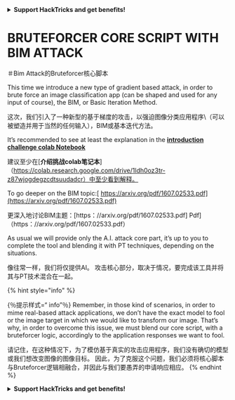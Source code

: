 

<details>

<summary><strong>Support HackTricks and get benefits!</strong></summary>

<summary> <strong>支持hacktricks并获得好处！</strong> </summary>

- Do you work in a **cybersecurity company**? Do you want to see your **company advertised in HackTricks**? or do you want to have access to the **latest version of the PEASS or download HackTricks in PDF**? Check the [**SUBSCRIPTION PLANS**](https://github.com/sponsors/carlospolop)!

 - 您在**网络安全公司**工作吗？ 您是否想看到您的**公司在hacktricks **中刊登广告？ 还是您想访问**最新版本的豌豆或在pdf **中下载hacktricks？ 检查[**订阅计划**]（https://github.com/sponsors/carlospolop）！

- Discover [**The PEASS Family**](https://opensea.io/collection/the-peass-family), our collection of exclusive [**NFTs**](https://opensea.io/collection/the-peass-family)

 - 发现[**豌豆家庭**]（https://opensea.io/collection/the-peass-family），我们的独家[** nfts **]（https://opensea.io/collection） /家庭家庭）

- Get the [**official PEASS & HackTricks swag**](https://peass.creator-spring.com)

 - 获取[**官方豌豆和hacktricks赃物**]（https://peass.creator-spring.com）

- **Join the** [**💬**](https://emojipedia.org/speech-balloon/) [**Discord group**](https://discord.gg/hRep4RUj7f) or the [**telegram group**](https://t.me/peass) or **follow** me on **Twitter** [**🐦**](https://github.com/carlospolop/hacktricks/tree/7af18b62b3bdc423e11444677a6a73d4043511e9/\[https:/emojipedia.org/bird/README.md)[**@carlospolopm**](https://twitter.com/carlospolopm)**.**

 -  **加入** [**💬**]（https://emojipedia.org/speech-balloon/）[** discord group **]（https://discord.gg/hrep4ruj7f）或[ **电报组**]（https://t.me/peass）或**在** Twitter ** [**🐦**]（https://github.com/carloppolop/hacktrickss on ** twitter **） /ree/7af18b62b3bdc423e114444444677a6a73d4043511e9/ \ [https:/emojipedia.org/bird/bird/readme.md）eardme.md）eghterme.md）eghterme.md）eghterme.md）eghtemplopmbyth

- **Share your hacking tricks by submitting PRs to the** [**hacktricks github repo**](https://github.com/carlospolop/hacktricks)**.**

 -  **通过将PRS提交给** [** hacktricks github repo **]（https://github.com/carloppolop/hacktricks）**。

</details>


# BRUTEFORCER CORE SCRIPT WITH BIM ATTACK

＃Bim Attack的Bruteforcer核心脚本

This time we introduce a new type of gradient based attack, in order to brute force an image classification app \(can be shaped and used for any input of course\), the BIM, or Basic Iteration Method.

这次，我们引入了一种新型的基于梯度的攻击，以强迫图像分类应用程序\（可以被塑造并用于当然的任何输入），BIM或基本迭代方法。

It’s recommended to see at least the explanation in the [**introduction challenge colab Notebook**](https://colab.research.google.com/drive/1lDh0oZ3TR-z87WjogdegZCdtsUuDADcR)

建议至少在[**介绍挑战colab笔记本**]（https://colab.research.google.com/drive/1ldh0oz3tr-z87wjogdegzcdtsuudadcr）中至少看到解释。

To go deeper on the BIM topic:[ https://arxiv.org/pdf/1607.02533.pdf](https://arxiv.org/pdf/1607.02533.pdf)

更深入地讨论BIM主题：[https：//arxiv.org/pdf/1607.02533.pdf] Pdf]（https：//arxiv.org/pdf/1607.02533.pdf）

As usual we will provide only the A.I. attack core part, it’s up to you to complete the tool and blending it with PT techniques, depending on the situations.

像往常一样，我们将仅提供AI。 攻击核心部分，取决于情况，要完成该工具并将其与PT技术混合在一起。

{% hint style="info" %}

{％提示样式=“ info”％}
Remember, in those kind of scenarios, in order to mime real-based attack applications, we don’t have the exact model to fool or the image target in which we would like to transform our image. That’s why, in order to overcome this issue, we must blend our core script, with a bruteforcer logic, accordingly to the application responses we want to fool.

请记住，在这种情况下，为了模仿基于真实的攻击应用程序，我们没有确切的模型或我们想改变图像的图像目标。 因此，为了克服这个问题，我们必须将核心脚本与Bruteforcer逻辑相融合，并因此与我们要愚弄的申请响应相应。
{% endhint %}



<details>

<summary><strong>Support HackTricks and get benefits!</strong></summary>

<summary> <strong>支持hacktricks并获得好处！</strong> </summary>

- Do you work in a **cybersecurity company**? Do you want to see your **company advertised in HackTricks**? or do you want to have access to the **latest version of the PEASS or download HackTricks in PDF**? Check the [**SUBSCRIPTION PLANS**](https://github.com/sponsors/carlospolop)!

 - 您在**网络安全公司**工作吗？ 您是否想看到您的**公司在hacktricks **中刊登广告？ 还是您想访问**最新版本的豌豆或在pdf **中下载hacktricks？ 检查[**订阅计划**]（https://github.com/sponsors/carlospolop）！

- Discover [**The PEASS Family**](https://opensea.io/collection/the-peass-family), our collection of exclusive [**NFTs**](https://opensea.io/collection/the-peass-family)

 - 发现[**豌豆家庭**]（https://opensea.io/collection/the-peass-family），我们的独家[** nfts **]（https://opensea.io/collection） /家庭家庭）

- Get the [**official PEASS & HackTricks swag**](https://peass.creator-spring.com)

 - 获取[**官方豌豆和hacktricks赃物**]（https://peass.creator-spring.com）

- **Join the** [**💬**](https://emojipedia.org/speech-balloon/) [**Discord group**](https://discord.gg/hRep4RUj7f) or the [**telegram group**](https://t.me/peass) or **follow** me on **Twitter** [**🐦**](https://github.com/carlospolop/hacktricks/tree/7af18b62b3bdc423e11444677a6a73d4043511e9/\[https:/emojipedia.org/bird/README.md)[**@carlospolopm**](https://twitter.com/carlospolopm)**.**

 -  **加入** [**💬**]（https://emojipedia.org/speech-balloon/）[** discord group **]（https://discord.gg/hrep4ruj7f）或[ **电报组**]（https://t.me/peass）或**在** Twitter ** [**🐦**]（https://github.com/carloppolop/hacktrickss on ** twitter **） /ree/7af18b62b3bdc423e114444444677a6a73d4043511e9/ \ [https:/emojipedia.org/bird/bird/readme.md）eardme.md）eghterme.md）eghterme.md）eghterme.md）eghtemplopmbyth

- **Share your hacking tricks by submitting PRs to the** [**hacktricks github repo**](https://github.com/carlospolop/hacktricks)**.**

 -  **通过将PRS提交给** [** hacktricks github repo **]（https://github.com/carloppolop/hacktricks）**。

</details>



